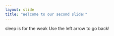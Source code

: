 ```yaml
---
layout: slide
title: "Welcome to our second slide!"
---
```

sleep is for the weak
Use the left arrow to go back!
